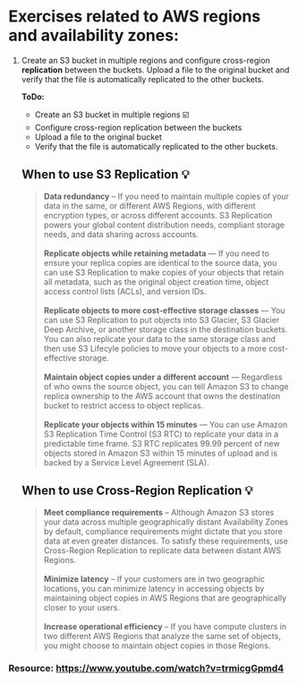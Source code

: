 # Exercises related to AWS regions and availability zones:

1. Create an S3 bucket in multiple regions and configure cross-region **replication** between the buckets. 
   Upload a file to the original bucket and verify that the file is automatically replicated to the other buckets.
   
   **ToDo:**
   - Create an S3 bucket in multiple regions ☑️
   - Configure cross-region replication between the buckets
   - Upload a file to the original bucket
   - Verify that the file is automatically replicated to the other buckets.
  
   ## When to use S3 Replication 💡
     > **Data redundancy** – If you need to maintain multiple copies of your data in the same, or different AWS Regions, with different encryption types, or across different accounts. S3 Replication powers your global content distribution needs, compliant storage needs, and data sharing across accounts.<br/><br/>
     > **Replicate objects while retaining metadata** — If you need to ensure your replica copies are identical to the source data, you can use S3 Replication to make copies of your objects that retain all metadata, such as the original object creation time, object access control lists (ACLs), and version IDs.<br/><br/>
     > **Replicate objects to more cost-effective storage classes** — You can use S3 Replication to put objects into S3 Glacier, S3 Glacier Deep Archive, or another storage class in the destination buckets. You can also replicate your data to the same storage class and then use S3 Lifecyle policies to move your objects to a more cost-effective storage.<br/><br/>
     > **Maintain object copies under a different account** — Regardless of who owns the source object, you can tell Amazon S3 to change replica ownership to the AWS account that owns the destination bucket to restrict access to object replicas.<br/><br/>
     > **Replicate your objects within 15 minutes** — You can use Amazon S3 Replication Time Control (S3 RTC) to replicate your data in a predictable time frame. S3 RTC replicates 99.99 percent of new objects stored in Amazon S3 within 15 minutes of upload and is backed by a Service Level Agreement (SLA).
    
    ## When to use Cross-Region Replication 💡
     > **Meet compliance requirements** – Although Amazon S3 stores your data across multiple geographically distant Availability Zones by default, compliance requirements might dictate that you store data at even greater distances. To satisfy these requirements, use Cross-Region Replication to replicate data between distant AWS Regions.<br/><br/>
     > **Minimize latency** – If your customers are in two geographic locations, you can minimize latency in accessing objects by maintaining object copies in AWS Regions that are geographically closer to your users.<br/><br/>
     > **Increase operational efficiency** – If you have compute clusters in two different AWS Regions that analyze the same set of objects, you might choose to maintain object copies in those Regions.

  ### Resource: https://www.youtube.com/watch?v=trmicgGpmd4

